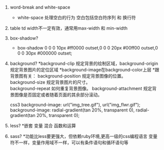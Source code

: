 ﻿1. word-break and white-space
   * white-space 处理空白的行为  空白包括空白符序列 和 换行符  
2. table td width不一定有效，通常用max-width 和 min-width

3. box-shadow?
   * box-shadow 0 0 0 10px #ff0000 outset,0 0 0 20px #00ff00 outset,0 0 0 30px #000000 outset;
4. background?
   *background-clip 规定背景的绘制区域，background-origin 	规定背景图片的定位区域
   *background-image在background-color上层
   *跟背景图有关：
	background-position 规定背景图像的位置。	
	background-size	规定背景图片的尺寸。	
	background-repeat 如何重复背景图像。
	background-attachment 规定背景图像是否固定或者随着页面的其余部分滚动。

   css3 
   background-image: url("img_tree.gif"), url("img_flwr.gif");
   background-image: radial-gradient(tan 20%, transparent 0),
                  radial-gradient(tan 20%, transparent 0);

5. less?
   *嵌套 变量  混合 函数和运算
6. sass? 
   *功能比less要更强大，但依赖ruby环境,更高一级的css编程语言
   变量符不一样，变量作用域不一样，可以有条件语句和循环语句等 